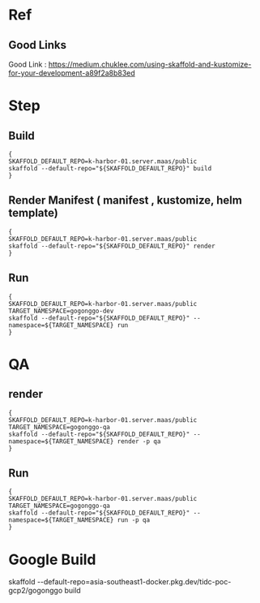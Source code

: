 # Ref

## Good Links

Good Link : https://medium.chuklee.com/using-skaffold-and-kustomize-for-your-development-a89f2a8b83ed

# Step

## Build
```shell
{
SKAFFOLD_DEFAULT_REPO=k-harbor-01.server.maas/public
skaffold --default-repo="${SKAFFOLD_DEFAULT_REPO}" build
}
```

## Render Manifest ( manifest , kustomize, helm template)
```shell
{
SKAFFOLD_DEFAULT_REPO=k-harbor-01.server.maas/public
skaffold --default-repo="${SKAFFOLD_DEFAULT_REPO}" render
}
```

## Run
```shell
{
SKAFFOLD_DEFAULT_REPO=k-harbor-01.server.maas/public
TARGET_NAMESPACE=gogonggo-dev
skaffold --default-repo="${SKAFFOLD_DEFAULT_REPO}" --namespace=${TARGET_NAMESPACE} run
}
```

# QA
## render
```shell
{
SKAFFOLD_DEFAULT_REPO=k-harbor-01.server.maas/public
TARGET_NAMESPACE=gogonggo-qa
skaffold --default-repo="${SKAFFOLD_DEFAULT_REPO}" --namespace=${TARGET_NAMESPACE} render -p qa
}
```
## Run
```shell
{
SKAFFOLD_DEFAULT_REPO=k-harbor-01.server.maas/public
TARGET_NAMESPACE=gogonggo-qa
skaffold --default-repo="${SKAFFOLD_DEFAULT_REPO}" --namespace=${TARGET_NAMESPACE} run -p qa
}
```

# Google Build


skaffold --default-repo=asia-southeast1-docker.pkg.dev/tidc-poc-gcp2/gogonggo build